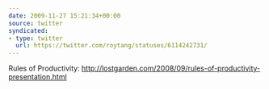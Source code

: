 ```yaml
---
date: 2009-11-27 15:21:34+00:00
source: twitter
syndicated:
- type: twitter
  url: https://twitter.com/roytang/statuses/6114242731/
---
```


Rules of Productivity: http://lostgarden.com/2008/09/rules-of-productivity-presentation.html